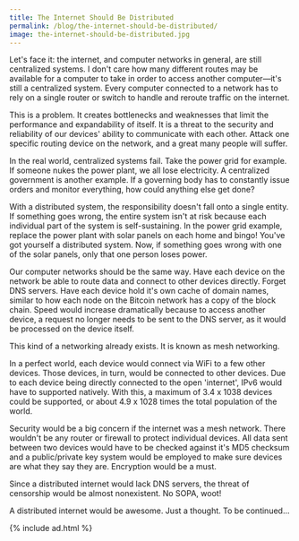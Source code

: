 ```yaml
---
title: The Internet Should Be Distributed
permalink: /blog/the-internet-should-be-distributed/
image: the-internet-should-be-distributed.jpg
---
```


Let's face it: the internet, and computer networks in general, are still centralized systems. I don't care how many different routes may be available for a computer to take in order to access another computer—it's still a centralized system. Every computer connected to a network has to rely on a single router or switch to handle and reroute traffic on the internet.

This is a problem. It creates bottlenecks and weaknesses that limit the performance and expandability of itself. It is a threat to the security and reliability of our devices' ability to communicate with each other. Attack one specific routing device on the network, and a great many people will suffer.

In the real world, centralized systems fail. Take the power grid for example. If someone nukes the power plant, we all lose electricity. A centralized government is another example. If a governing body has to constantly issue orders and monitor everything, how could anything else get done?

With a distributed system, the responsibility doesn't fall onto a single entity. If something goes wrong, the entire system isn't at risk because each individual part of the system is self-sustaining. In the power grid example, replace the power plant with solar panels on each home and bingo! You've got yourself a distributed system. Now, if something goes wrong with one of the solar panels, only that one person loses power.

Our computer networks should be the same way. Have each device on the network be able to route data and connect to other devices directly. Forget DNS servers. Have each device hold it's own cache of domain names, similar to how each node on the Bitcoin network has a copy of the block chain. Speed would increase dramatically because to access another device, a request no longer needs to be sent to the DNS server, as it would be processed on the device itself.

This kind of a networking already exists. It is known as mesh networking.

In a perfect world, each device would connect via WiFi to a few other devices. Those devices, in turn, would be connected to other devices. Due to each device being directly connected to the open 'internet', IPv6 would have to supported natively. With this, a maximum of 3.4 x 10<exp>38</exp> devices could be supported, or about 4.9 x 10<exp>28</exp> times the total population of the world.

Security would be a big concern if the internet was a mesh network. There wouldn't be any router or firewall to protect individual devices. All data sent between two devices would have to be checked against it's MD5 checksum and a public/private key system would be employed to make sure devices are what they say they are. Encryption would be a must.

Since a distributed internet would lack DNS servers, the threat of censorship would be almost nonexistent. No SOPA, woot!

A distributed internet would be awesome. Just a thought. To be continued...

{% include ad.html %}